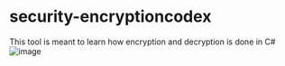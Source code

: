 # security-encryptioncodex
This tool is meant to learn how encryption and decryption is done in C#
![image](https://user-images.githubusercontent.com/58578547/199278175-46eb69f6-0cf0-460b-95b8-fcb5bee79959.png)
